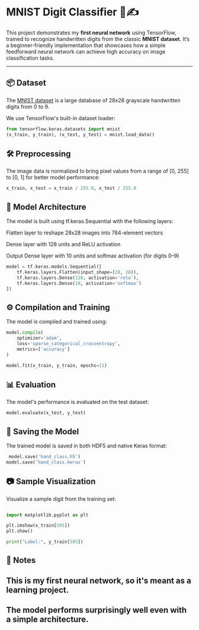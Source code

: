 # MNIST Digit Classifier 🧠✍️

This project demonstrates my **first neural network** using TensorFlow, trained to recognize handwritten digits from the classic **MNIST dataset**. It’s a beginner-friendly implementation that showcases how a simple feedforward neural network can achieve high accuracy on image classification tasks.

---

## 📦 Dataset

The [MNIST dataset](http://yann.lecun.com/exdb/mnist/) is a large database of 28x28 grayscale handwritten digits from 0 to 9.

We use TensorFlow's built-in dataset loader:

```python
from tensorflow.keras.datasets import mnist
(x_train, y_train), (x_test, y_test) = mnist.load_data()
```
## 🛠️ Preprocessing
The image data is normalized to bring pixel values from a range of [0, 255] to [0, 1] for better model performance:
```python
x_train, x_test = x_train / 255.0, x_test / 255.0
```
## 🧠 Model Architecture
The model is built using tf.keras.Sequential with the following layers:

Flatten layer to reshape 28x28 images into 784-element vectors

Dense layer with 128 units and ReLU activation

Output Dense layer with 10 units and softmax activation (for digits 0–9)
```python
model = tf.keras.models.Sequential([
    tf.keras.layers.Flatten(input_shape=(28, 28)),
    tf.keras.layers.Dense(128, activation='relu'),
    tf.keras.layers.Dense(10, activation='softmax')
])

```
## ⚙️ Compilation and Training
The model is compiled and trained using:
```python
model.compile(
    optimizer='adam',
    loss='sparse_categorical_crossentropy',
    metrics=['accuracy']
)

model.fit(x_train, y_train, epochs=11)
```
## 📊 Evaluation
The model's performance is evaluated on the test dataset:
```python
model.evaluate(x_test, y_test)
```

## 💾 Saving the Model
The trained model is saved in both HDF5 and native Keras format:
```python
 model.save('hand_class.h5')
model.save('hand_class.keras')
```

## 📷 Sample Visualization
Visualize a sample digit from the training set:
```python

import matplotlib.pyplot as plt

plt.imshow(x_train[505])
plt.show()

print("Label:", y_train[505])
```
## 📌 Notes
## This is my first neural network, so it's meant as a learning project.

## The model performs surprisingly well even with a simple architecture.


